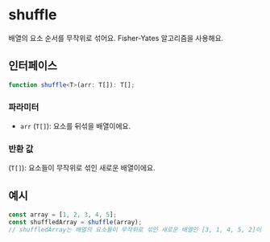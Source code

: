 # shuffle

배열의 요소 순서를 무작위로 섞어요. Fisher-Yates 알고리즘을 사용해요.

## 인터페이스

```typescript
function shuffle<T>(arr: T[]): T[];
```

### 파라미터 

- `arr` (`T[]`): 요소를 뒤섞을 배열이에요.

### 반환 값

(`T[]`): 요소들이 무작위로 섞인 새로운 배열이에요.

## 예시

```typescript
const array = [1, 2, 3, 4, 5];
const shuffledArray = shuffle(array);
// shuffledArray는 배열의 요소들이 무작위로 섞인 새로운 배열인 [3, 1, 4, 5, 2]이 되어요.
```